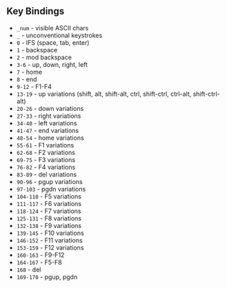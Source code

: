 ## Key Bindings

  - `_num` - visible ASCII chars
  - `_` - unconventional keystrokes
  - `0` - IFS (space, tab, enter)
  - `1` - backspace
  - `2` - mod backspace
  - `3-6` - up, down, right, left
  - `7` - home
  - `8` - end
  - `9-12` - F1-F4
  - `13-19` - up variations (shift, alt, shift-alt, ctrl, shift-ctrl, ctrl-alt, shift-ctrl-alt)
  - `20-26` - down variations
  - `27-33` - right variations
  - `34-40` - left variations
  - `41-47` - end variations
  - `48-54` - home variations
  - `55-61` - F1 variations
  - `62-68` - F2 variations
  - `69-75` - F3 variations
  - `76-82` - F4 variations
  - `83-89` - del variations
  - `90-96` - pgup variations
  - `97-103` - pgdn variations
  - `104-110` - F5 variations
  - `111-117` - F6 variations
  - `118-124` - F7 variations
  - `125-131` - F8 variations
  - `132-138` - F9 variations
  - `139-145` - F10 variations
  - `146-152` - F11 variations
  - `153-159` - F12 variations
  - `160-163` - F9-F12
  - `164-167` - F5-F8
  - `168` - del
  - `169-170` - pgup, pgdn
